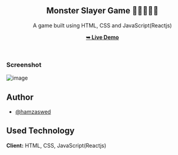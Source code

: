 <div align="center">

  <br />
  <br />

  <h2 align="center">Monster Slayer Game 🦸‍♀️🤜🤛👾</h2>

A game built using HTML, CSS and JavaScript(Reactjs)

<a href="https://reactjs-monster-slayer-game.netlify.app/"><strong>➥ Live Demo</strong></a>

</div>

<br />

### Screenshot

![image](https://www.awesomescreenshot.com/image/41457228?key=a8445331c3cf06dea7e8db8d854c1291)

## Author

- [@hamzaswed](https://github.com/hamzaswed)

## Used Technology

**Client:** HTML, CSS, JavaScript(Reactjs)
